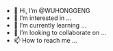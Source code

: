- 👋 Hi, I’m @WUHONGGENG
- 👀 I’m interested in ...
- 🌱 I’m currently learning ...
- 💞️ I’m looking to collaborate on ...
- 📫 How to reach me ...

<!---
WUHONGGENG/WUHONGGENG is a ✨ special ✨ repository because its `README.md` (this file) appears on your GitHub profile.
You can click the Preview link to take a look at your changes.
--->
